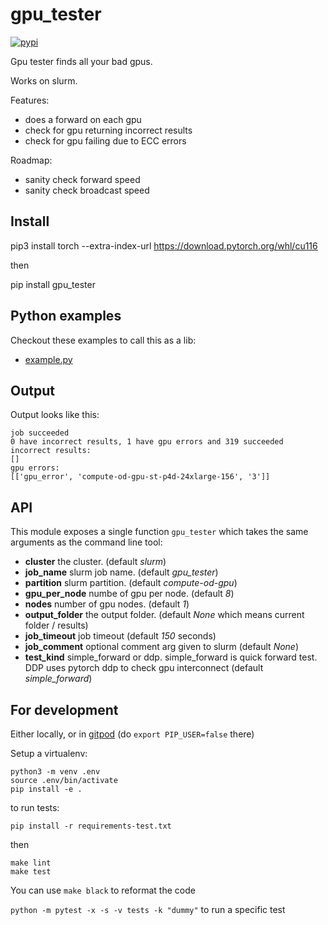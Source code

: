 # gpu_tester
[![pypi](https://img.shields.io/pypi/v/gpu_tester.svg)](https://pypi.python.org/pypi/gpu_tester)

Gpu tester finds all your bad gpus.

Works on slurm.

Features:
* does a forward on each gpu
* check for gpu returning incorrect results
* check for gpu failing due to ECC errors

Roadmap:
* sanity check forward speed
* sanity check broadcast speed

## Install

pip3 install torch --extra-index-url https://download.pytorch.org/whl/cu116

then 

pip install gpu_tester

## Python examples

Checkout these examples to call this as a lib:
* [example.py](examples/example.py)

## Output

Output looks like this:

```
job succeeded
0 have incorrect results, 1 have gpu errors and 319 succeeded
incorrect results:
[]
gpu errors:
[['gpu_error', 'compute-od-gpu-st-p4d-24xlarge-156', '3']]
```

## API

This module exposes a single function `gpu_tester` which takes the same arguments as the command line tool:

* **cluster** the cluster. (default *slurm*)
* **job_name** slurm job name. (default *gpu_tester*)
* **partition** slurm partition. (default *compute-od-gpu*)
* **gpu_per_node** numbe of gpu per node. (default *8*)
* **nodes** number of gpu nodes. (default *1*)
* **output_folder** the output folder. (default *None* which means current folder / results)
* **job_timeout** job timeout (default *150* seconds)
* **job_comment** optional comment arg given to slurm (default *None*)
* **test_kind** simple_forward or ddp. simple_forward is quick forward test. DDP uses pytorch ddp to check gpu interconnect (default *simple_forward*)

## For development

Either locally, or in [gitpod](https://gitpod.io/#https://github.com/rom1504/gpu_tester) (do `export PIP_USER=false` there)

Setup a virtualenv:

```
python3 -m venv .env
source .env/bin/activate
pip install -e .
```

to run tests:
```
pip install -r requirements-test.txt
```
then 
```
make lint
make test
```

You can use `make black` to reformat the code

`python -m pytest -x -s -v tests -k "dummy"` to run a specific test
